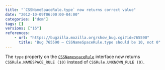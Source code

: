 ```yaml
---
title: "`CSSNameSpaceRule.type` now returns correct value"
date: "2012-10-09T06:00:00-04:00"
categories: ["dom"]
tags: []
versions: ["16"]
references:
    - url: "https://bugzilla.mozilla.org/show_bug.cgi?id=765590"
      title: "Bug 765590 – CSSNameSpaceRule.type should be 10, not 0"
---
```

The `type` property on the [`CSSNamespaceRule`](https://developer.mozilla.org/docs/Web/API/CSSNamespaceRule) interface now returns `CSSRule.NAMESPACE_RULE (10)` instead of `CSSRule.UNKNOWN_RULE (0)`.
